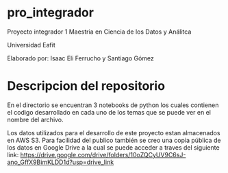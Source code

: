 # pro_integrador
Proyecto integrador 1 Maestria en Ciencia de los Datos y Análitca 

Universidad Eafit

Elaborado por: Isaac Eli Ferrucho y Santiago Gómez
# Descripcion del repositorio
En el directorio se encuentran 3 notebooks de python los cuales contienen el codigo desarrollado en cada uno de los temas que se puede ver en el nombre del archivo. 

Los datos utilizados para el desarrollo de este proyecto estan almacenados en AWS S3. Para facilidad del publico también se creo una copia pública de los datos en Google Drive a la cual se puede acceder a traves del siguiente link: 
https://drive.google.com/drive/folders/10oZQCyUV9C6sJ-ano_GffX9BimKLDD1d?usp=drive_link
